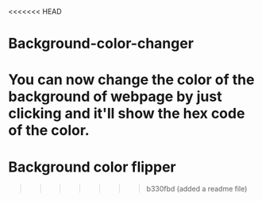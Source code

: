 <<<<<<< HEAD
# Background-color-changer
You can now change the color of the background of webpage by just clicking and it'll show the hex code of the color.
=======
# Background color flipper
>>>>>>> b330fbd (added a readme file)
